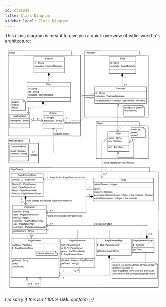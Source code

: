 ```yaml
---
id: classes
title: Class Diagram
sidebar_label: Class Diagram
---
```


This class diagram is meant to give you a quick overview of wdio-workflo's architecture:

![NIM options](assets/class_diagram.png)

*I'm sorry if this isn't 100% UML conform ;-)*